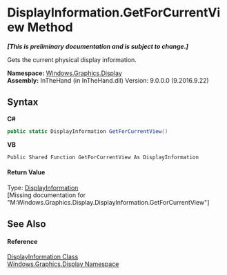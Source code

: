 # DisplayInformation.GetForCurrentView Method 
 _**\[This is preliminary documentation and is subject to change.\]**_

Gets the current physical display information.

**Namespace:**&nbsp;<a href="N_Windows_Graphics_Display">Windows.Graphics.Display</a><br />**Assembly:**&nbsp;InTheHand (in InTheHand.dll) Version: 9.0.0.0 (9.2016.9.22)

## Syntax

**C#**<br />
``` C#
public static DisplayInformation GetForCurrentView()
```

**VB**<br />
``` VB
Public Shared Function GetForCurrentView As DisplayInformation
```


#### Return Value
Type: <a href="T_Windows_Graphics_Display_DisplayInformation">DisplayInformation</a><br />\[Missing <returns> documentation for "M:Windows.Graphics.Display.DisplayInformation.GetForCurrentView"\]

## See Also


#### Reference
<a href="T_Windows_Graphics_Display_DisplayInformation">DisplayInformation Class</a><br /><a href="N_Windows_Graphics_Display">Windows.Graphics.Display Namespace</a><br />